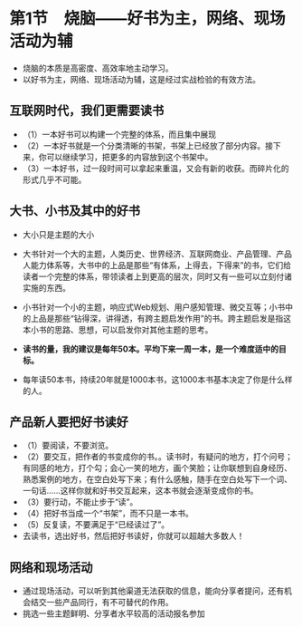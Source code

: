 # 第1节　烧脑——好书为主，网络、现场活动为辅

* 烧脑的本质是高密度、高效率地主动学习。
* 以好书为主，网络、现场活动为辅，这是经过实战检验的有效方法。

## 互联网时代，我们更需要读书

* （1）一本好书可以构建一个完整的体系，而且集中展现
* （2）一本好书就是一个分类清晰的书架，书架上已经放了部分内容。接下来，你可以继续学习，把更多的内容放到这个书架中。
* （3）一本好书，过一段时间可以拿起来重温，又会有新的收获。而碎片化的形式几乎不可能。

## 大书、小书及其中的好书

* 大小只是主题的大小
* 大书针对一个大的主题，人类历史、世界经济、互联网商业、产品管理、产品人能力体系等，大书中的上品是那些“有体系，上得去，下得来”的书，它们给读者一个完整的体系，带领读者上到更高的层次，同时又有一些可以立刻付诸实施的东西。
* 小书针对一个小的主题，响应式Web规划、用户感知管理、微交互等；小书中的上品是那些“钻得深，讲得透，有跨主题启发作用”的书。跨主题启发是指这本小书的思路、思想，可以启发你对其他主题的思考。

* **读书的量，我的建议是每年50本。平均下来一周一本，是一个难度适中的目标。**
* 每年读50本书，持续20年就是1000本书，这1000本书基本决定了你是什么样的人。

## 产品新人要把好书读好

* （1）要阅读，不要浏览。
* （2）要交互，把作者的书变成你的书。。读书时，有疑问的地方，打个问号；有同感的地方，打个勾；会心一笑的地方，画个笑脸；让你联想到自身经历、熟悉案例的地方，在空白处写下来；有什么感触，随手在空白处写下一个词、一句话……这样你就和好书交互起来，这本书就会逐渐变成你的书。
* （3）要行动，不能止步于“读”。
* （4）把好书当成一个“书架”，而不只是一本书。
* （5）反复读，不要满足于“已经读过了”。
* 去读书，选出好书，然后把好书读好，你就可以超越大多数人！

## 网络和现场活动

* 通过现场活动，可以听到其他渠道无法获取的信息，能向分享者提问，还有机会结交一些产品同行，有不可替代的作用。
* 挑选一些主题鲜明、分享者水平较高的活动报名参加

